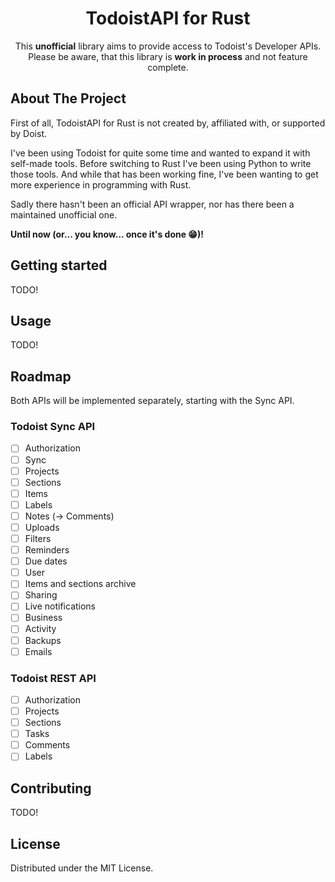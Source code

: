 <h1 align="center">TodoistAPI for Rust</h1>
<p align="center">
This <b>unofficial</b> library aims to provide access to Todoist's Developer APIs.<br/>
Please be aware, that this library is <b>work in process</b> and not feature complete.
</p>

## About The Project
First of all, TodoistAPI for Rust is not created by, affiliated with, or supported by Doist.

I've been using Todoist for quite some time and wanted to expand it with self-made tools. Before switching
to Rust I've been using Python to write those tools. And while that has been working fine, I've been wanting
to get more experience in programming with Rust.

Sadly there hasn't been an official API wrapper, nor has there been a maintained unofficial one.

**Until now (or... you know... once it's done :grin:)!**

## Getting started
TODO!

## Usage
TODO!

## Roadmap
Both APIs will be implemented separately, starting with the Sync API.

### Todoist Sync API
  - [ ] Authorization
  - [ ] Sync
  - [ ] Projects
  - [ ] Sections
  - [ ] Items
  - [ ] Labels
  - [ ] Notes (-> Comments)
  - [ ] Uploads
  - [ ] Filters
  - [ ] Reminders
  - [ ] Due dates
  - [ ] User
  - [ ] Items and sections archive
  - [ ] Sharing
  - [ ] Live notifications
  - [ ] Business
  - [ ] Activity
  - [ ] Backups
  - [ ] Emails
### Todoist REST API
  - [ ] Authorization
  - [ ] Projects
  - [ ] Sections
  - [ ] Tasks
  - [ ] Comments
  - [ ] Labels

## Contributing
TODO!

## License
Distributed under the MIT License.